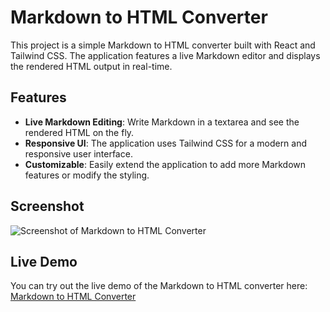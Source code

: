 # Markdown to HTML Converter

This project is a simple Markdown to HTML converter built with React and Tailwind CSS. The application features a live Markdown editor and displays the rendered HTML output in real-time.

## Features

- **Live Markdown Editing**: Write Markdown in a textarea and see the rendered HTML on the fly.
- **Responsive UI**: The application uses Tailwind CSS for a modern and responsive user interface.
- **Customizable**: Easily extend the application to add more Markdown features or modify the styling.

## Screenshot

![Screenshot of Markdown to HTML Converter](https://github.com/Nathbecode/Markdown-to-HTML-Converter/blob/main/public/Capture.PNG)

## Live Demo

You can try out the live demo of the Markdown to HTML converter here: [Markdown to HTML Converter](https://example.com)


